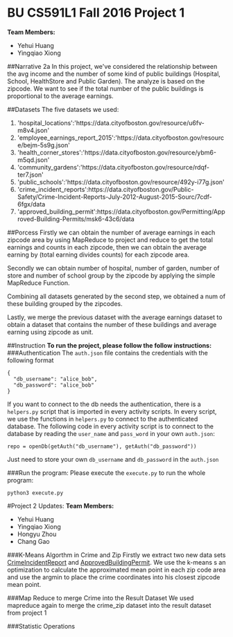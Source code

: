 # BU CS591L1 Fall 2016 Project 1

**Team Members:**
+ Yehui Huang
+ Yingqiao Xiong

##Narrative 2a
In this project, we've considered the relationship between the avg income and the number of some kind of public buildings (Hospital, School, HealthStore and Public Garden). The analyze is based on the zipcode. We want to see if the total number of the public buildings is proportional to the average earnings.
 
##Datasets
The five datasets we used:
<ol>
<li>'hospital_locations':'https://data.cityofboston.gov/resource/u6fv-m8v4.json'</li>
<li>'employee_earnings_report_2015':'https://data.cityofboston.gov/resource/bejm-5s9g.json'</li>
<li>'health_corner_stores':'https://data.cityofboston.gov/resource/ybm6-m5qd.json'</li>
<li>'community_gardens':'https://data.cityofboston.gov/resource/rdqf-ter7.json'</li>
<li>'public_schools':'https://data.cityofboston.gov/resource/492y-i77g.json'</li>
<li>'crime_incident_reports':https://data.cityofboston.gov/Public-Safety/Crime-Incident-Reports-July-2012-August-2015-Sourc/7cdf-6fgx/data</li>
<li>'approved_building_permit':https://data.cityofboston.gov/Permitting/Approved-Building-Permits/msk6-43c6/data</li>
</ol>

##Porcess
Firstly we can obtain the number of average earnings in each zipcode area by using MapReduce to project and reduce to get the total earnings and counts in each zipcode, then we can obtain the average earning by (total earning divides counts) for each zipcode area.

Secondly we can obtain number of hospital, number of garden, number of store and number of school group by the zipcode by applying the simple MapReduce Function.

Combining all datasets generated by the second step, we obtained a num of these building grouped by the zipcodes. 

Lastly, we merge the previous dataset with the average earnings dataset to obtain a dataset that contains the number of these buildings and average earning using zipcode as unit.

##Instruction
**To run the project, please follow the follow instructions:**
###Authentication
The `auth.json` file contains the credentials with the following format
```
{
  "db_username": "alice_bob",
  "db_password": "alice_bob"
}
```
If you want to connect to the db needs the authentication, there is a `helpers.py` script that is imported in every activity scripts.
In every script, we use the functions in `helpers.py` to connect to the authenticated database. The following code in every activity script is to connect to the database by reading the `user_name` and `pass_word` in your own `auth.json`:
```
repo = openDb(getAuth("db_username"), getAuth("db_password"))
```
Just need to store your own `db_username` and `db_password` in the `auth.json`

###Run the program:
Please execute the `execute.py` to run the whole program:
```
python3 execute.py
```

#Project 2 Updates:
**Team Members:**
+ Yehui Huang
+ Yingqiao Xiong
+ Hongyu Zhou
+ Chang Gao

###K-Means Algorthm in Crime and Zip
Firstly we extract two new data sets [CrimeIncidentReport](https://data.cityofboston.gov/Public-Safety/Crime-Incident-Reports-July-2012-August-2015-Sourc/7cdf-6fgx/data) and [ApprovedBuildingPermit](https://data.cityofboston.gov/Permitting/Approved-Building-Permits/msk6-43c6/data). We use the k-means s an optimization to calculate the approximated mean point in each zip code area and use the argmin to place the crime coordinates into his closest zipcode mean point. 

###Map Reduce to merge Crime into the Result Dataset
We used mapreduce again to merge the crime_zip dataset into the result dataset from project 1

###Statistic Operations

 
